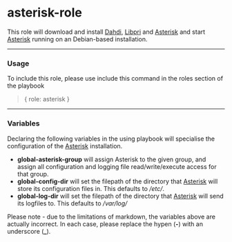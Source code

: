 asterisk-role
========

This role will download and install [Dahdi][], [Libpri][] and [Asterisk][] and start [Asterisk][] running on an Debian-based installation.

***

### Usage

To include this role, please use include this command in the roles section of the playbook

> { role: asterisk }

***

### Variables

Declaring the following variables in the using playbook will specialise the configuration of the [Asterisk][] installation.

* **global-asterisk-group** will assign Asterisk to the given group, and assign all configuration and logging file read/write/execute access for that group.
* **global-config-dir** will set the filepath of the directory that [Asterisk][] will store its configuration files in. This defaults to */etc/*.
* **global-log-dir** will set the filepath of the directory that [Asterisk][] will send its logfiles to. This defaults to */var/log/*
 
Please note - due to the limitations of markdown, the variables above are actually incorrect. In each case, please replace the hypen (**-**) with an underscore (**_**).

[Asterisk]: http://www.asterisk.org/ "Asterisk"
[Dahdi]: http://www.asterisk.org/downloads/dahdi "Dahdi"
[Libpri]: http://www.asterisk.org/downloads/libpri "Libpri"